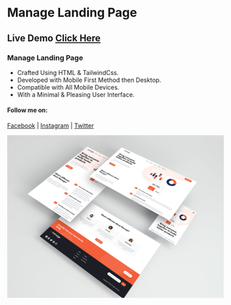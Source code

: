 # Manage Landing Page
## Live Demo [Click Here](https://mahin-codes.github.io/manage-landing-page/)
### Manage Landing Page
- Crafted Using HTML & TailwindCss.
- Developed with Mobile First Method then Desktop.
- Compatible with All Mobile Devices.
- With a Minimal & Pleasing User Interface.

#### Follow me on:
[Facebook](https://www.facebook.com/md.mussanna.bin.sharif) | [Instagram](https://www.instagram.com/md_mussanna_bin_sharif) | [Twitter](https://twitter.com/mahin_tweets)

![Preview](/preview.png)
